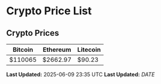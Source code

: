 # Crypto Price List

## Crypto Prices
| Bitcoin | Ethereum | Litecoin |
| ------- | -------- | -------- |
| $110065 | $2662.97 | $90.23 |
**Last Updated:** 2025-06-09 23:35 UTC
**Last Updated:** $DATE$

